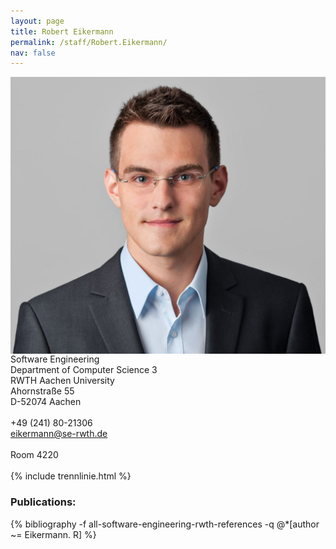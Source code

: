 ```yaml
---
layout: page
title: Robert Eikermann
permalink: /staff/Robert.Eikermann/
nav: false
---
```


<div class="container">
    <div class="row">
        <div class="col-lg-3">
          <img class="staff-pics z-depth-1" src="../../assets/img/staff/eikermann.jpeg" 
               alt="Robert Eikermann" style="float: left;">
        </div>
        <div class="col-lg-4">
          Software Engineering<br>
          Department of Computer Science 3<br>
          RWTH Aachen University<br>
          Ahornstraße 55<br>
          D-52074 Aachen<br>
          <br>
          +49 (241) 80-21306<br>
          <a href="mailto:eikermann@se-rwth.de">eikermann@se-rwth.de</a><br>
          <br>
          Room 4220
        </div>
    </div>
</div>

<br>
{% include trennlinie.html %}

### Publications:

<div class="publications">
  {% bibliography -f all-software-engineering-rwth-references -q @*[author ~= Eikermann. R] %}
</div>

